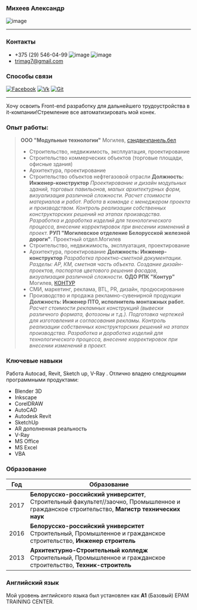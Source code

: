 ### Михеев Александр

![image](https://hhcdn.ru/photo/533392268.jpeg?t=1616010737&h=X8EqJsSaozHUovABbEjw_g)

* * *
### Контакты
* +375 (29) 546-04-99 ![image](https://upload.wikimedia.org/wikipedia/commons/thumb/d/d4/Viber_logo.svg/30px-Viber_logo.svg.png) ![image](https://upload.wikimedia.org/wikipedia/commons/thumb/8/83/Telegram_2019_Logo.svg/15px-Telegram_2019_Logo.svg.png)
* trimag7@gmail.com

### Способы связи
[![Facebook](https://upload.wikimedia.org/wikipedia/commons/thumb/0/05/Facebook_Logo_%282019%29.png/30px-Facebook_Logo_%282019%29.png)](https://www.facebook.com/profile.php?id=100003998319570)
[![Vk](https://upload.wikimedia.org/wikipedia/commons/thumb/4/4e/VK_Compact_Logo.svg/30px-VK_Compact_Logo.svg.png)](https://vk.com/trimag)
[![Git](https://upload.wikimedia.org/wikipedia/commons/thumb/5/54/GitHub_Logo.png/50px-GitHub_Logo.png)](https://github.com/Trimag7/itstep.git)


* * *
Хочу освоить Front-end разработку для дальнейшего трудоустройства в it-компании!Стремление все автоматизировать мой конек.
### Опыт работы:
> **ООО "Модульные технологии"**
> Могилев, [сэндвичпанель.бел](https://xn--80adfgnuieqp4e3cc.xn--90ais/)
> * Строительство, недвижимость, эксплуатация, проектирование
> * Строительство коммерческих объектов (торговые площади, офисные здания)
> * Архитектура, проектирование
> * Строительство объектов нефтегазовой отрасли
> __Должность: Инженер-конструктор__
*Проектирование и дизайн модульных зданий, торговых павильонов, малых архитектурных форм, визуализация различной сложности. Расчет стоимости материалов и работ. Работа в команде с менеджером проекта и производством. Контроль реализации собственных конструкторских решений на этапах производства. Разработка и доработка изделий для технологического процесса, внесение корректировок при внесении изменений в проект.*
>**РУП "Могилевское отделение Белорусской железной дороги"**. 
> Проектный отдел.Могилев
> * Строительство, недвижимость, эксплуатация, проектирование
> * Архитектура, проектирование
> __Должность: Инженер-конструктор__
*Разработка проектно-сметной документации. Разделы: АР, КМ, сметная часть объекта. Создание дизайн-проектов, паспортов цветового решения фасадов, визуализация различной сложности.*
>**ОДО РПК "Контур"**
> Могилев, [КОНТУР](http:/konturr.by/)
> * СМИ, маркетинг, реклама, BTL, PR, дизайн, продюсирование
> * Производство и продажа рекламно-сувенирной продукции
> __Должность: Инженер ПТО, исполнитель монтажных работ.__
*Расчет стоимости рекламных конструкций (вывески различного формата, фотозоны и т.д.). Подготовка чертежей для изготовления и согласования рекламы. Контроль реализации собственных конструкторских решений на этапах производства. Разработка и доработка изделий для технологического процесса, внесение корректировок при внесении изменений в проект.*

### Ключевые навыки
Работа Autocad, Revit, Sketch up, V-Ray . Отлично владею следующими программными продуктами:
* Blender 3D
* Inkscape
* CorelDRAW
* AutoCAD
* Autodesk Revit
* SketchUp
 * AR дополненная реальность
* V-Ray
* MS Office
 * MS Excel
 * VBA
 
### Образование
| Год|Образование |
|--------|--------|
|   2017     |   **Белорусско-российский университет**,   Строительный факультет//заочно, Промышленное и гражданское строительство,  __Магистр технических наук__    |
|2016|**Белорусско-российский университет** Строительный, Промышленное и гражданское строительство, __Инженер строитель__|
|   2013     |  **Архитектурно-Строительный колледж** Строительный, Промышленное и гражданское строительство, __Техник-строитель__    |
### Английский язык 
Мой уровень английского языка был установлен как __A1__ (Базовый) EPAM TRAINING CENTER.
